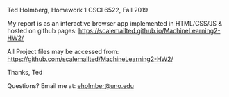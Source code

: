Ted Holmberg, Homework 1
CSCI 6522, Fall 2019

My report is as an interactive browser app implemented in HTML/CSS/JS & hosted on github pages:
https://scalemailted.github.io/MachineLearning2-HW2/

All Project files may be accessed from:
https://github.com/scalemailted/MachineLearning2-HW2/

Thanks,
Ted

Questions? 
Email me at: eholmber@uno.edu